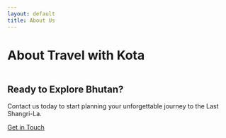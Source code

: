 ```yaml
---
layout: default
title: About Us
---
```


<div class="container">
  <h1>About Travel with Kota</h1>
  


  <section style="margin: 3rem 0;">
    <h2>Ready to Explore Bhutan?</h2>
    <p>Contact us today to start planning your unforgettable journey to the Last Shangri-La.</p>
    <a href="{{ '/contact' | relative_url }}" class="btn-primary">Get in Touch</a>
  </section>
</div>